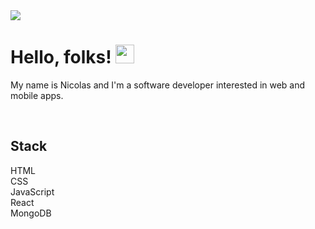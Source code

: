 <img src="https://i.ibb.co/rmDTkB9/github-banner.png">

# Hello, folks! <img src="https://raw.githubusercontent.com/MartinHeinz/MartinHeinz/master/wave.gif" width="30px">

My name is Nicolas and I'm a software developer interested in web and mobile apps.

<br />

## Stack

HTML <br/>
CSS <br/>
JavaScript <br/>
React <br/>
MongoDB <br/>

